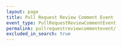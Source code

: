 ```yaml
---
layout: page
title: Pull Request Review Comment Event
event_type: PullRequestReviewCommentEvent
permalink: pullrequestreviewcommentevent/
excluded_in_search: true
---
```

